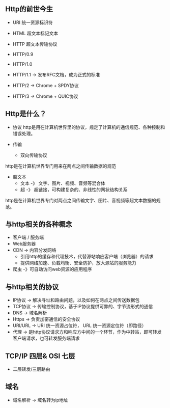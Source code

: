 ## Http的前世今生
- URI  统一资源标识符
- HTML 超文本标记文本
- HTTP 超文本传输协议

- HTTP/0.9
- HTTP/1.0
- HTTP/1.1  -> 发布RFC文档，成为正式的标准
- HTTP/2    -> Chrome + SPDY协议
- HTTP/3    -> Chrome + QUIC协议

## Http是什么？ 
- 协议
http是用在计算机世界里的协议，规定了计算机的通信规范、各种控制和错误处理。

- 传输
  - 双向传输协议

http是在计算机世界专门用来在两点之间传输数据的规范


- 超文本
  - 文本 -》 文字、图片、视频、音频等混合体
  - 超  -》 超链接，可构建复杂的、非线性的网状结构关系

http是在计算机世界专门对两点之间传输文字、图片、音视频等超文本数据的规范。

## 与http相关的各种概念
- 客户端 / 服务端
- Web服务器
- CDN -> 内容分发网络
  - 引用http的缓存和代理技术，代替源站响应客户端（浏览器）的请求
  - 提供网络加速、负载均衡、安全防护，放大源站的服务能力
- 爬虫 -》可自动访问web资源的应用程序

## 与http相关的协议
- IP协议 -> 解决寻址和路由问题，以及如何在两点之间传送数据包
- TCP协议 -> 传输控制协议，基于IP协议提供可靠的、字节流形式的通信
- DNS  -> 域名解析
- Https -> 负责加密通信的安全协议
- URI/URL -> URI 统一资源占位符， URL 统一资源定位符（即路径）
- 代理 -> 是http协议请求方和响应方中间的一个环节，作为中转站，即可转发客户端请求，也可转发服务端请求

## TCP/IP 四层& OSI 七层 
- 二层转发/三层路由

## 域名
- 域名解析 -> 域名转为ip地址




